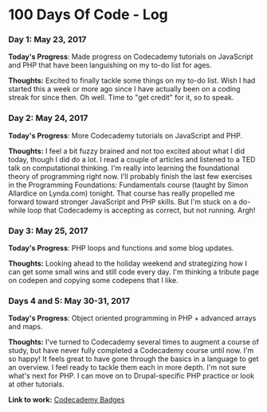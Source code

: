 # 100 Days Of Code - Log

### Day 1: May 23, 2017

**Today's Progress**: Made progress on Codecademy tutorials on JavaScript and PHP that have been languishing on my to-do list for ages.

**Thoughts:** Excited to finally tackle some things on my to-do list.  Wish I had started this a week or more ago since I have actually been on a coding streak for since then.  Oh well.  Time to "get credit" for it, so to speak.  

### Day 2: May 24, 2017

**Today's Progress**: More Codecademy tutorials on JavaScript and PHP.

**Thoughts:** I feel a bit fuzzy brained and not too excited about what I did today, though I did do a lot.  I read a couple of articles and listened to a TED talk on computational thinking.  I'm really into learning the foundational theory of programming right now.  I'll probably finish the last few exercises in the Programming Foundations: Fundamentals course (taught by Simon Allardice on Lynda.com) tonight.  That course has really propelled me forward toward stronger JavaScript and PHP skills.  But I'm stuck on a do-while loop that Codecademy is accepting as correct, but not running. Argh!   

### Day 3: May 25, 2017

**Today's Progress**: PHP loops and functions and some blog updates.

**Thoughts:** Looking ahead to the holiday weekend and strategizing how I can get some small wins and still code every day.  I'm thinking a tribute page on codepen and copying some codepens that I like.

### Days 4 and 5: May 30-31, 2017

**Today's Progress**: Object oriented programming in PHP + advanced arrays and maps.

**Thoughts:** I've turned to Codecademy several times to augment a course of study, but have never fully completed a Codecademy course until now. I'm so happy! It feels great to have gone through the basics in a language to get an overview. I feel ready to tackle them each in more depth.  I'm not sure what's next for PHP.  I can move on to Drupal-specific PHP practice or look at other tutorials.

**Link to work:** [Codecademy Badges](https://www.codecademy.com/users/anikanook/achievements)


<!-- ### Day 0: February 30, 2016 (Example 1)
##### (delete me or comment me out)

**Today's Progress**: Fixed CSS, worked on canvas functionality for the app.

**Thoughts:** I really struggled with CSS, but, overall, I feel like I am slowly getting better at it. Canvas is still new for me, but I managed to figure out some basic functionality.

**Link to work:** [Calculator App](http://www.example.com)

### Day 0: February 30, 2016 (Example 2)
##### (delete me or comment me out)

**Today's Progress**: Fixed CSS, worked on canvas functionality for the app.

**Thoughts**: I really struggled with CSS, but, overall, I feel like I am slowly getting better at it. Canvas is still new for me, but I managed to figure out some basic functionality.

**Link(s) to work**: [Calculator App](http://www.example.com)


### Day 1: June 27, Monday

**Today's Progress**: I've gone through many exercises on FreeCodeCamp.

**Thoughts** I've recently started coding, and it's a great feeling when I finally solve an algorithm challenge after a lot of attempts and hours spent.

**Link(s) to work**
1. [Find the Longest Word in a String](https://www.freecodecamp.com/challenges/find-the-longest-word-in-a-string)
2. [Title Case a Sentence](https://www.freecodecamp.com/challenges/title-case-a-sentence) -->
